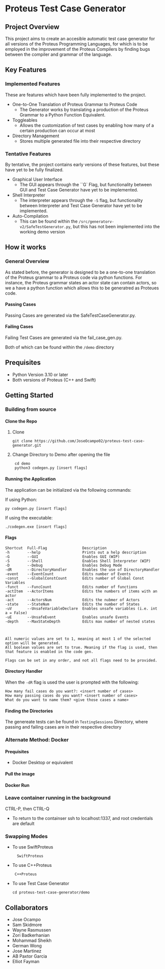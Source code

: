 # Proteus Test Case Generator

## Project Overview

  This project aims to create an accesible automatic test case generator for all versions of the Proteus Programming Languages, for which is to be employed in the improvement of the Proteus Compilers by finding bugs between the compiler and grammar of the language.

## Key Features

### Implemented Features

These are features which have been fully implemented to the project.

- One-to-One Translation of Proteus Grammar to Proteus Code
  - The Generator works by translating a production of the Proteus Grammar to a Python Function Equivalent.
- Toggleables
  - Allows the customization of test cases by enabling how many of a certain production can occur at most
- Directory Management
  - Stores multiple generated file into their respective directory

### Tentative Features

By tentative, the project contains early versions of these features, but these have yet to be fully finalized.

- Graphical User Interface
  - The GUI appears through the ``G` Flag, but functionality between GUI and Test Case Generator have yet to be implemented.
- Shell Interpreter
  - The interpreter appears through the `-S` flag, but functionality between Interpreter and Test Case Generator have yet to be implemented.
- Auto-Compilation
  - This can be found within the `/src/generatorv-v2/SafeTestGenerator.py`, but this has not been implemented into the working demo version


## How it works

### General Overview
  As stated before, the generator is designed to be a one-to-one translation of the Proteus grammar to a Proteus code via python functions. For instance, the Proteus grammar states an actor state can contain actors, so we a have a python function which allows this to be generatred as Proteues code.


#### Passing Cases

  Passing Cases are generated via the SafeTestCaseGenerator.py.
#### Failing Cases
  
  Failing Test Cases are generated via the fail_case_gen.py.

Both of which can be found within the `/demo` directory

## Prequisites

- Python Version 3.10 or later
- Both versions of Proteus (C++ and Swift)

## Getting Started

### Building from source

#### Clone the Repo

1. Clone
   ```
   git clone https://github.com/JoseOcampo02/proteus-test-case-generator.git
   ```
2. Change Directory to Demo after opening the file
   ```
    cd demo
    python3 codegen.py [insert flags]
   ```

#### Running the Application

The application can be initialized via the following commands:

If using Python:
  ```
  py codegen.py [insert flags]
  ```

If using the executable:
  ```
  ./codegen.exe [insert flags]
  ```


#### Flags

  ```
  Shortcut  Full-Flag                Description
  -h        --help                   Prints out a help description
  -G        --GUI                    Enables GUI (WIP)
  -S        --Shell                  Enables Shell Interpreter (WIP)
  -D        --Debug                  Enables Debug Mode
  -dR       --DirectoryHandler       Enables the use of DirectoryHandler
  -event    --EventCount             Edits number of Events
  -const    --GlobalConstCount       Edits number of Global Const Variables
  -funct    --FuncCount              Edits number of functions
  -actItem  --ActorItems             Edits the numbers of items with an actor
  -act      --ActorsNum              Edits the nubmer of Actors
  -state    --StateNum               Edits the number of States
  -uV       --UnsafeVariableDeclare  Enables unsafe variables (i.e. int a = False)
  -uE       --UnsafeEvent            Enables unsafe Events
  -depth    --MaxStateDepth          Edits max number of nested states



  All numeric values are set to 1, meaning at most 1 of the selected option will be generated.
  All boolean values are set to true. Meaning if the flag is used, then that feature is enabled in the code gen.

  Flags can be set in any order, and not all flags need to be provided.
  ```

#### Directory Handler

  When the `-dR` flag is used the user is prompted with the following:

  ```
  How many fail cases do you want?: <insert number of cases>
  How many passing cases do you want? <insert number of cases>
  What do you want to name them? <give those cases a name>
  ```

#### Finding the Directories

The genereate tests can be found in `TestingSessions` Directory, where passing and failing cases are in their respective directory

### Alternate Method: Docker

#### Prequisites

- Docker Desktop or equivalent

#### Pull the image

#### Docker Run

### Leave container running in the background

CTRL-P, then CTRL-Q

- To return to the containser ssh to localhost:1337, and root credentials are default

### Swapping Modes 

- To use SwiftProteus
  ```
    SwiftProteus
  ```

- To use C++Proteus
  ```
   C++Proteus  
  ```

- To use Test Case Generator
  ```
  cd proteus-test-case-generator/demo
  ```


## Collaborators

- Jose Ocampo
- Sam Skidmore
- Wayne Rasmussen
- Zori Badkerhanian
- Mohammad Sheikh
- German Wong
- Jose Martinez
- AB Paxtor Garcia
- Elliot Fayman


